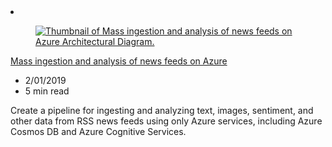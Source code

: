 <!-- This file is automatically generated by build/architectures/build_index.py. Any updates will be lost. -->

<!-- markdownlint-disable MD033 -->

<li class="grid-item item-column" data-categories="Analytics AI + Machine Learning ">
<article class="card">
    <div class="card-header has-margin-bottom-none" aria-hidden="true">
        <figure class="image diagram has-height-175 has-overflow-hidden level">
            <a href="/azure/architecture/example-scenario/ai/newsfeed-ingestion"><img src="/azure/architecture/browse/thumbs/newsfeed-ingestion.png" class="diagram" alt="Thumbnail of Mass ingestion and analysis of news feeds on Azure Architectural Diagram." data-linktype="relative-path"></a>
        </figure>
    </div>
    <div class="card-content">
        <a class="card-content-title has-margin-top-none" href="/azure/architecture/example-scenario/ai/newsfeed-ingestion">
            <p>Mass ingestion and analysis of news feeds on Azure</p>
        </a>
        <ul class="card-content-metadata">
            <li>2/01/2019</li>
            <li>5 min read</li>
        </ul>
        <p class="card-content-description">Create a pipeline for ingesting and analyzing text, images, sentiment, and other data from RSS news feeds using only Azure services, including Azure Cosmos DB and Azure Cognitive Services.</p>
        <div class="bottom-to-top-fade is-hidden-mobile"></div>
    </div>
</article>
</li>
